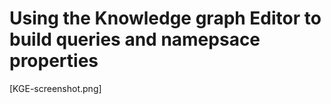 # Using the Knowledge graph Editor to build queries and namepsace properties


[KGE-screenshot.png]
